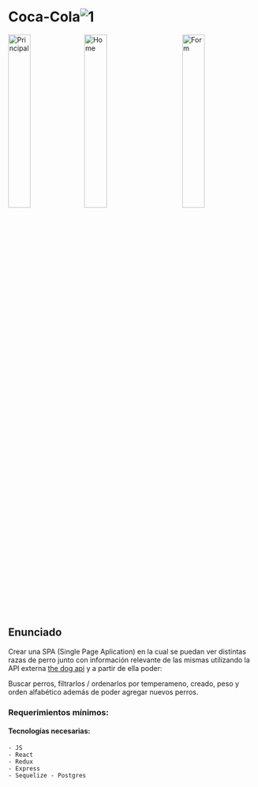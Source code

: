 # Coca-Cola![1](https://user-images.githubusercontent.com/58791994/128064128-e69b8f20-0cc8-4759-990e-950693d33e96.jpeg)


<div>
<img align="left" src="https://user-images.githubusercontent.com/58791994/128064128-e69b8f20-0cc8-4759-990e-950693d33e96.jpeg" alt="Principal" width="30%"/>
<img align="center" src="https://user-images.githubusercontent.com/58791994/124400541-1cd99400-dcd8-11eb-81a8-1a930984a96e.png" alt="Home" width="30%"/>
<img align="right" src="https://user-images.githubusercontent.com/58791994/124400542-1f3bee00-dcd8-11eb-8ba2-9bb2df37bdfc.png" alt="Form" width="30%"/>
</div>

## Enunciado

Crear una SPA (Single Page Aplication) en la cual se puedan ver distintas razas de perro junto con información relevante de las mismas utilizando la API externa [the dog api](https://thedogapi.com/) y a partir de ella poder:

Buscar perros, filtrarlos / ordenarlos por temperameno, creado, peso y orden alfabético además de poder agregar nuevos perros.

### Requerimientos mínimos:

#### Tecnologías necesarias:
    - JS
    - React
    - Redux
    - Express
    - Sequelize - Postgres
